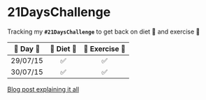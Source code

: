 # 21DaysChallenge
Tracking my **`#21DaysChallenge`** to get back on diet :herb: and exercise :muscle:

| :calendar: Day :calendar: | :herb: Diet :herb: | :muscle: Exercise :muscle: |
|:-------------------------:|:------------------:|:--------------------------:|
| 29/07/15 | :white_check_mark:  | :white_check_mark:  |
| 30/07/15 | :white_check_mark:  | :white_check_mark:  |

[Blog post explaining it all](http://estebantorr.es/blog/2015/07/30/21DaysChallenge/)
